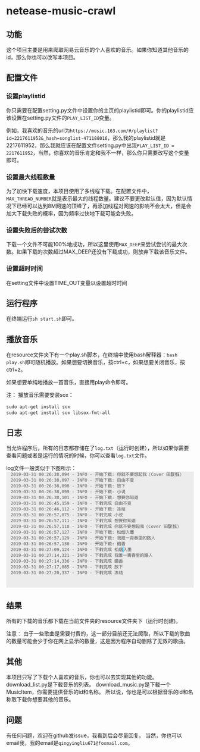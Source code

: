 # netease-music-crawl

## 功能
这个项目主要是用来爬取网易云音乐的个人喜欢的音乐。如果你知道其他音乐的id，那么你也可以改写本项目。

## 配置文件

### 设置playlistid
你只需要在配置setting.py文件中设置你的主页的playlistid即可。你的playlistid应该设置在setting.py文件的`PLAY_LIST_ID`变量。

例如，我喜欢的音乐的url为`https://music.163.com/#/playlist?id=2217611952&_hash=songlist-471188016`，那么我的playlistid就是2217611952，那么我就应该在配置文件setting.py中出现`PLAY_LIST_ID = 2217611952`，当然，你喜欢的音乐肯定和我不一样，那么你只需要改写这个变量即可。

### 设置最大线程数量
为了加快下载速度，本项目使用了多线程下载。在配置文件中，`MAX_THREAD_NUMBER`就是表示最大的线程数量。建议不要更改默认值，因为默认情况下已经可以达到8M网速的顶峰了，再添加线程对网速的影响不会太大，但是会加大下载失败的概率，因为频率过快地下载可能会失败。

### 设置失败后的尝试次数
下载一个文件不可能100%地成功，所以这里使用`MAX_DEEP`来尝试尝试的最大次数。如果下载的次数超过MAX_DEEP还没有下载成功，则放弃下载该音乐文件。

### 设置超时时间
在setting文件中设置TIME_OUT变量以设置超时时间

## 运行程序
在终端运行`sh start.sh`即可。

## 播放音乐
在resource文件夹下有一个play.sh脚本，在终端中使用bash解释器：`bash play.sh`即可随机播放。如果想要切换音乐，按ctrl+c，如果想要关闭音乐，按ctrl+z。

如果想要单纯地播放一首音乐，直接用play命令即可。

注： 播放音乐需要安装sox：
```
sudo apt-get install sox
sudo apt-get install sox libsox-fmt-all
```

## 日志
当允许程序后，所有的日志都存储在了`log.txt`（运行时创建），所以如果你需要查看问题或者是运行的情况的时候，你可以查看`log.txt`文件。

log文件一般类似于下图所示：
![log](./log.png)

## 结果
所有的下载的音乐都下载在当前文件夹的resource文件夹下（运行时创建)。

注意： 由于一些歌曲是需要付费的，这一部分目前还无法爬取，所以下载的歌曲的数量可能会少于你在网上显示的数量，这是因为程序自动删除了无效的歌曲。

## 其他
本项目只写了下载个人喜欢的音乐，你也可以去实现其他的功能。
download_list.py是下载音乐的列表。
download_music.py是下载一个MusicItem，你需要提供音乐的id和名称。
所以说，你也是可以根据音乐的id和名称取下载你想要其他的音乐。

## 问题
有任何问题，欢迎在github发issue，我看到后会尽量回复。
当然，你也可以email我，我的email是`qingyingliu671@foxmail.com`。

